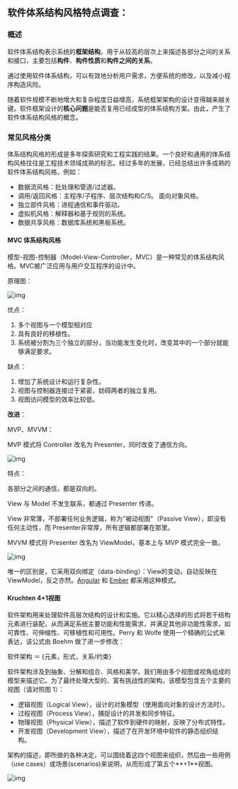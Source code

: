## 软件体系结构风格特点调查：

### 概述

软件体系结构表示系统的**框架结构**，用于从较高的层次上来描述各部分之间的关系和接口，主要包括**构件**、**构件性质**和**构件之间的关系**。

通过使用软件体系结构，可以有效地分析用户需求，方便系统的修改，以及减小程序构造风险。

随着软件规模不断地增大和复杂程度日益增高，系统框架架构的设计变得越来越关键。软件框架设计的**核心问题**是能否复用已经成型的体系结构方案。由此，产生了软件体系结构风格的概念。

### 常见风格分类

体系结构风格的形成是多年探索研究和工程实践的结果。一个良好和通用的体系结构风格往往是工程技术领域成熟的标志。经过多年的发展，已经总结出许多成熟的软件体系结构风格，例如：

- 数据流风格：批处理和管道/过滤器。
- 调用/返回风格：主程序/子程序、层次结构和C/S。
  面向对象风格。
- 独立部件风格：进程通信和事件驱动。
- 虚拟机风格：解释器和基于规则的系统。
- 数据共享风格：数据库系统和黑板系统。

#### MVC 体系结构风格

模型-视图-控制器（Model-View-Controller，MVC）是一种常见的体系结构风格。MVC被广泛应用与用户交互程序的设计中。

原理图：

![img](https://img-blog.csdnimg.cn/20191222110236217.png?x-oss-process=image/watermark,type_ZmFuZ3poZW5naGVpdGk,shadow_10,text_aHR0cHM6Ly9ibG9nLmNzZG4ubmV0L0pheXBob25lMTc=,size_16,color_FFFFFF,t_70)

优点：

1. 多个视图与一个模型相对应
2. 具有良好的移植性。
3. 系统被分割为三个独立的部分，当功能发生变化时，改变其中的一个部分就能够满足要求。

缺点：

1. 增加了系统设计和运行复杂性。
2. 视图与控制器连接过于紧密，妨碍两者的独立复用。
3. 视图访问模型的效率比较低。

**改进**：

MVP、MVVM：

MVP 模式将 Controller 改名为 Presenter，同时改变了通信方向。

![img](https://www.ruanyifeng.com/blogimg/asset/2015/bg2015020109.png)

特点：

各部分之间的通信，都是双向的。

View 与 Model 不发生联系，都通过 Presenter 传递。

View 非常薄，不部署任何业务逻辑，称为"被动视图"（Passive View），即没有任何主动性，而 Presenter非常厚，所有逻辑都部署在那里。

MVVM 模式将 Presenter 改名为 ViewModel，基本上与 MVP 模式完全一致。

![img](https://www.ruanyifeng.com/blogimg/asset/2015/bg2015020110.png)

唯一的区别是，它采用双向绑定（data-binding）：View的变动，自动反映在 ViewModel，反之亦然。[Angular](https://angularjs.org/) 和 [Ember](http://emberjs.com/) 都采用这种模式。

#### Kruchten 4+1视图

软件架构用来处理软件高层次结构的设计和实施。它以精心选择的形式将若干结构元素进行装配，从而满足系统主要功能和性能需求，并满足其他非功能性需求，如可靠性、可伸缩性、可移植性和可用性。Perry 和 Wolfe 使用一个精确的公式来表达，该公式由 Boehm 做了进一步修改：

软件架构 ＝ {元素，形式，关系/约束}

软件架构涉及到抽象、分解和组合、风格和美学。我们用由多个视图或视角组成的模型来描述它。为了最终处理大型的、富有挑战性的架构，该模型包含五个主要的视图（请对照图 1）：

- 逻辑视图（Logical View），设计的对象模型（使用面向对象的设计方法时）。
- 过程视图（Process View），捕捉设计的并发和同步特征。
- 物理视图（Physical View），描述了软件到硬件的映射，反映了分布式特性。
- 开发视图（Development View），描述了在开发环境中软件的静态组织结构。

架构的描述，即所做的各种决定，可以围绕着这四个视图来组织，然后由一些用例 （use cases）或场景(scenarios)来说明，从而形成了第五个**+1**视图。

![img](https://images0.cnblogs.com/blog/277239/201401/102320098485.jpg)
